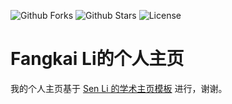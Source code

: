 ![Github Forks](https://img.shields.io/github/forks/Yixin0313/personal-homepage-template?style=flat)
![Github Stars](https://img.shields.io/github/stars/Yixin0313/personal-homepage-template?style=flat)
![License](https://img.shields.io/github/license/Yixin0313/personal-homepage-template)

# Fangkai Li的个人主页


我的个人主页基于 [Sen Li 的学术主页模板](https://github.com/senli1073/senli1073.github.io) 进行，谢谢。  

###
